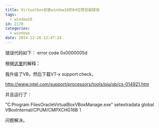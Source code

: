 ```yaml
---
title: Virtualbox安装window10的64位预览版错误
tags:
  - window10
id: 2170
categories:
  - windows
date: 2014-12-26 12:47:24
---
```


错误代码如下：
error code 0x0000005d

根据[这里](http://answers.microsoft.com/en-us/windows/forum/windows_tp-windows_install/error-code-0x0000005d-in-virtualbox/775902f2-1d6e-48fd-9609-789f7337333f)的解释：

我升级了VB，然后下载VT-x support check，

http://www.intel.com/support/processors/tools/piu/sb/cs-014921.htm

并且运行了：

"C:Program FilesOracleVirtualBoxVBoxManage.exe" setextradata global VBoxInternal/CPUM/CMPXCHG16B 1

问题解决。